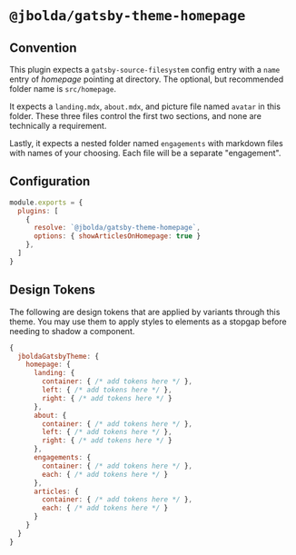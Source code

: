# `@jbolda/gatsby-theme-homepage`

## Convention
This plugin expects a `gatsby-source-filesystem` config entry with a `name` entry of _homepage_ pointing at directory. The optional, but recommended folder name is `src/homepage`.

It expects a `landing.mdx`, `about.mdx`, and picture file named `avatar` in this folder. These three files control the first two sections, and none are technically a requirement.

Lastly, it expects a nested folder named `engagements` with markdown files with names of your choosing. Each file will be a separate "engagement".

## Configuration

```js
module.exports = {
  plugins: [
    {
      resolve: `@jbolda/gatsby-theme-homepage`,
      options: { showArticlesOnHomepage: true }
    },
  ]
}
```

## Design Tokens
The following are design tokens that are applied by variants through this theme. You may use them to apply styles to elements as a stopgap before needing to shadow a component.

```js
{
  jboldaGatsbyTheme: {
    homepage: {
      landing: {
        container: { /* add tokens here */ },
        left: { /* add tokens here */ },
        right: { /* add tokens here */ }
      },
      about: {
        container: { /* add tokens here */ },
        left: { /* add tokens here */ },
        right: { /* add tokens here */ }
      },
      engagements: {
        container: { /* add tokens here */ },
        each: { /* add tokens here */ }
      },
      articles: {
        container: { /* add tokens here */ },
        each: { /* add tokens here */ }
      }
    }
  }
}
```
